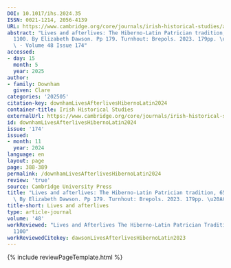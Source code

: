 ```yaml
---
DOI: 10.1017/ihs.2024.35
ISSN: 0021-1214, 2056-4139
URL: https://www.cambridge.org/core/journals/irish-historical-studies/article/lives-and-afterlives-the-hibernolatin-patrician-tradition-6501100-by-elizabeth-dawson-pp-179-turnhout-brepols-2023-179pp-70-paperback/4A5FDC4812F418D7DC4D821BA4C1E0BA?utm_source=SFMC&utm_medium=email&utm_content=Article&utm_campaign=New%20Cambridge%20Alert%20-%20Issues&WT.mc_id=New%20Cambridge%20Alert%20-%20Issues
abstract: "Lives and afterlives: The Hiberno-Latin Patrician tradition, 650\u2013\
  1100. By Elizabeth Dawson. Pp 179. Turnhout: Brepols. 2023. 179pp. \u20AC70 paperback.\
  \ - Volume 48 Issue 174"
accessed:
- day: 15
  month: 5
  year: 2025
author:
- family: Downham
  given: Clare
categories: '202505'
citation-key: downhamLivesAfterlivesHibernoLatin2024
container-title: Irish Historical Studies
externalUrl: https://www.cambridge.org/core/journals/irish-historical-studies/article/lives-and-afterlives-the-hibernolatin-patrician-tradition-6501100-by-elizabeth-dawson-pp-179-turnhout-brepols-2023-179pp-70-paperback/4A5FDC4812F418D7DC4D821BA4C1E0BA?utm_source=SFMC&utm_medium=email&utm_content=Article&utm_campaign=New%20Cambridge%20Alert%20-%20Issues&WT.mc_id=New%20Cambridge%20Alert%20-%20Issues
id: downhamLivesAfterlivesHibernoLatin2024
issue: '174'
issued:
- month: 11
  year: 2024
language: en
layout: page
page: 388-389
permalink: /downhamLivesAfterlivesHibernoLatin2024
review: 'true'
source: Cambridge University Press
title: "Lives and afterlives: The Hiberno-Latin Patrician tradition, 650\u20131100.\
  \ By Elizabeth Dawson. Pp 179. Turnhout: Brepols. 2023. 179pp. \u20AC70 paperback."
title-short: Lives and afterlives
type: article-journal
volume: '48'
workReviewed: "Lives and Afterlives The Hiberno-Latin Patrician Tradition, 650\u2013\
  1100"
workReviewedCitekey: dawsonLivesAfterlivesHibernoLatin2023
---
```

{% include reviewPageTemplate.html %}